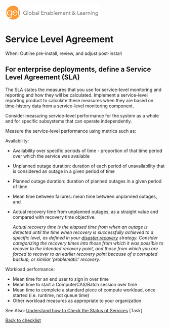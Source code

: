 ![Global Enablement & Learning](/img/gel_banner_logo_tech-partners.jpg)

# Service Level Agreement

<!--
SortString: 0140
Description: For enterprise-scale deployments, define a Service Level Agreement (SLA)
Tags: Initial,Legacy,Done
Topic: Organization & Governance
Essential: -
Authors: David Stern
-->
When: Outline pre-install, review, and adjust post-install

## For enterprise deployments, define a Service Level Agreement (SLA)

The SLA states the measures that you use for service-level monitoring and reporting and how they will be calculated. Implement a service-level reporting product to calculate these measures when they are based on time-history data from a service-level monitoring component.

Consider measuring service-level performance for the system as a whole and for specific subsystems that can operate independently.

Measure the service-level performance using metrics such as:

Availability:

* Availability over specific periods of time - proportion of that time period over which the service was available
* Unplanned outage duration: duration of each period of unavailability that is considered an outage in a given period of time
* Planned outage duration: duration of planned outages in a given period of time
* Mean time between failures: mean time between unplanned outages, and
* Actual recovery time from unplanned outages, as a straight value and compared with recovery time objective.

    *Actual recovery time is the elapsed time from when an outage is detected until the time when recovery is successfully achieved to a specific level, as defined in your [disaster recovery](./disaster_recovery.md) strategy. Consider categorizing the recovery times into those from which it was possible to recover to the intended recovery point, and those from which you are forced to recover to an earlier recovery point because of a corrupted backup, or similar 'problematic' recovery.*

Workload performance:
* Mean time for an end user to sign in over time
* Mean time to start a Compute/CAS/Batch session over time
* Mean time to complete a standard piece of compute workload, once started (i.e. runtime, not queue time)
* Other workload measures as appropriate to your organization

See Also: [Understand how to Check the Status of Services](./how_to_check_service_status.md) [Task]

[Back to checklist](../checklist.md)